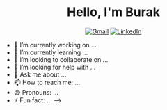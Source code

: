 <h1 align="center">Hello, I'm Burak</h1>

<p align="center">
	<a href="mailto:burakodaloglu1@gmail.com"><img src="https://img.icons8.com/bubbles/75/000000/gmail.png" alt="Gmail"/></a>
	<a href="https://www.linkedin.com/in/burakkodaloglu/"><img src="https://img.icons8.com/bubbles/75/000000/linkedin.png" alt="LinkedIn"/></a>
</p>

- 🔭 I’m currently working on ...
- 🌱 I’m currently learning ...
- 👯 I’m looking to collaborate on ...
- 🤔 I’m looking for help with ...
- 💬 Ask me about ...
- 📫 How to reach me: ...
- 😄 Pronouns: ...
- ⚡ Fun fact: ...
-->
